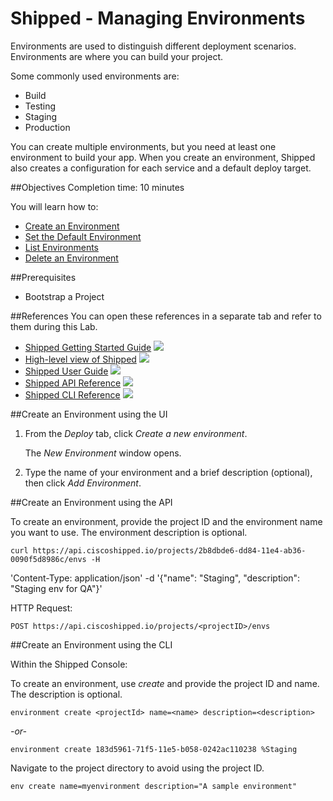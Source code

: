 # Shipped - Managing Environments
Environments are used to distinguish different deployment scenarios. Environments are where you can build your project.

Some commonly used environments are:

- Build
- Testing
- Staging
- Production

You can create multiple environments, but you need at least one environment to build your app. When you create an environment, Shipped also creates a configuration for each service and a default deploy target.

##Objectives
Completion time: 10 minutes

You will learn how to:

- <a href="#create">Create an Environment</a>
- <a href="2.md">Set the Default Environment</a>
- <a href="3.md">List Environments</a>
- <a href="4.md">Delete an Environment</a>




##Prerequisites

- Bootstrap a Project


##References
You can open these references in a separate tab and refer to them during this Lab.


- <a href="#" target="_blank">Shipped Getting Started Guide</a>  ![](posts/files/shipped-manage-environments/assets/icon-open-link.jpg)
- <a href="https://cisco.jiveon.com/docs/DOC-811787" target="_blank">High-level view of Shipped</a>  ![](posts/files/shipped-manage-environments/assets/icon-open-link.jpg)
- <a href="#" target="_blank">Shipped User Guide</a>  ![](posts/files/shipped-manage-environments/assets/icon-open-link.jpg)
- <a href="#" target="_blank">Shipped API Reference</a>  ![](posts/files/shipped-manage-environments/assets/icon-open-link.jpg)
- <a href="#" target="_blank">Shipped CLI Reference</a>  ![](posts/files/shipped-manage-environments/assets/icon-open-link.jpg)



<a name="create"></a>
##Create an Environment using the UI


1. From the *Deploy* tab, click *Create a new environment*.

	The *New Environment* window opens.

2. Type the name of your environment and a brief description (optional), then click *Add Environment*.




##Create an Environment using the API

To create an environment, provide the project ID and the environment name you want to use. The environment description is optional.

	curl https://api.ciscoshipped.io/projects/2b8dbde6-dd84-11e4-ab36-0090f5d8986c/envs -H 
'Content-Type: application/json' -d '{"name": "Staging", "description": "Staging env for QA"}'

HTTP Request:

	POST https://api.ciscoshipped.io/projects/<projectID>/envs




##Create an Environment using the CLI

Within the Shipped Console:

To create an environment, use *create* and provide the project ID and name. The description is optional.

	environment create <projectId> name=<name> description=<description>

*-or-*

	environment create 183d5961-71f5-11e5-b058-0242ac110238 %Staging


Navigate to the project directory to avoid using the project ID.

	env create name=myenvironment description="A sample environment"



